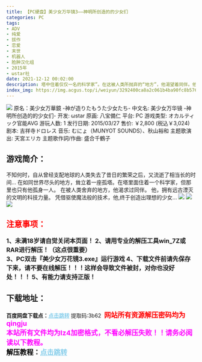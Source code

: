 ```yaml
---
title: 【PC硬盘】美少女万华镜3——神明所创造的的少女们
categories: PC
tags:
- ADV
- 纯爱
- 拔作
- 恋爱
- 末世
- 机器人
- 脸肿汉化组
- 2015年
- ωstar社
date: 2021-12-12 00:02:00
description: 塔中住着仅仅一名的科学家”。在这被人类所抛弃的“地方”，他渴望着同伴。他拥有着曾经”被毁灭了的文明”的科学力量。宛如魔法一般神奇的技术，驱使着这般技术的他，终于创造出了理想中的“少女”...
index_img: https://img.acgus.top/i/weiyun/3292400ca8a2c061b4ba90fc8b576d00c5551542b6408e5ab562af6e886d06a84613eb3c33776ac8f0b2fa42ce1213d5.webp
---
```

![](https://img.acgus.top/i/weiyun/d8ac977af8d608f18fea6577777d686ebaae3552d1447f5a09027b97a97bea0700befe35614f52efba6e5cec31d96b2b.webp)
原名：美少女万華鏡 -神が造りたもうた少女たち-
中文名: 美少女万华镜 -神明所创造的的少女们-
开发: ωstar
原画: 八宝備仁
平台: PC
游戏类型: オカルティック官能AVG
游玩人数: 1
发行日期: 2015/03/27
售价: ￥2,800 (税込￥3,024)
剧本: 吉祥寺ドロレス
音乐: むにょ（MUNYOT SOUNDS）、秋山裕和
主题歌演出: 天宮エリカ
主题歌作詞/作曲: 盛合千鶴子

## 游戏简介：
不知何时，自从曾经支配地球的人类失去了昔日的繁荣之后，又流逝了相当长的时间…
在如同世界尽头的地方，耸立着一座孤塔。在塔里面住着一个科学家，但那里也只有他孤身一人。
在被人类舍弃的地方，他渴求过同伴。
他，拥有远古湮灭的文明的科技力量。
凭借驱使魔法般的技术，他,终于创造出理想的少女…
![](https://img.acgus.top/i/weiyun/51d5bb856c91917238e28a69548fd011abf2e9fc13cd6913fdce8e88f5936cbc4678413f57b666aacc81cd428b93a279.webp)
![](https://img.acgus.top/i/weiyun/be3fab6a2f89aba71610f3212e2a0976e7740f76468cd426148cde2ecd64ae03fc9af4cbb80cd5faa6e72ffff6ad5257.webp)
![](https://img.acgus.top/i/weiyun/f1948f7b5c25a877a7ace854ce86028f6475321329173c6fe69cf5d2cd4eeed2db60c77d97439c612802b149fd7a77e6.webp)
<br>

## <font color=#FF0000 >注意事项：</font>
<font size=3><b>1、未满18岁请自觉关闭本页面！
2、请用专业的解压工具win_7Z或RAR进行解压！（这点很重要）   
3、PC双击『美少女万花镜3.exe』运行游戏
4、下载文件前请先保存下来，请不要在线解压！！！这样会导致文件被封，对你也没好处！！！
5、有能力请支持正版！</b></font>

## 下载地址：
<b>百度网盘下载点：</b><a href="https://pan.baidu.com/s/114G5-NAeEb8WGfdcS4Xzbg?pwd=3b62" style="color: #87CEEB;"><b>点击跳转</b></a> 提取码:3b62
<a style="padding: 0" href="https://post.qingju.org/AD/"><img style="max-width:100%" src="https://img.acgus.top/i/2024/07/478f689b8021d8d499ab43d21acf137a.gif" alt=""></a>
<b><font color=#FF0000 size=4>网站所有资源解压密码均为</b></font><b><font color=#FF00FF size=4>qingju</font><font color=#FF0000 ></font></b><br><b><font color=#FF00FF size=4>本站所有文件均为lz4加密格式，不看必解压失败！！请务必阅读以下教程。</b></font><br><b><font color=#000 size=4>解压教程：</b><a href="https://post.qingju.org/tutorial/000/" style="color: #87CEEB;"><b>点击跳转</b></a>